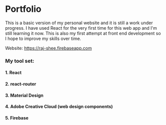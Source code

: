 # Portfolio 
This is a basic version of my personal website and it is still a work under progress.
I have used React for the very first time for this web app and I'm still learning it now. This is also my first attempt at front end development so I hope to improve my skills over time.

Website: https://raj-shee.firebaseapp.com

### My tool set:
#### 1. React
#### 2. react-router
#### 3. Material Design 
#### 4. Adobe Creative Cloud (web design components)
#### 5. Firebase

